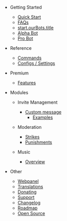 - Getting Started

  - [Quick Start](/cs/getting-started/quick-start.md)
  - [FAQs](/cs/getting-started/faq.md)
  - [start.ourBots.title](/cs/getting-started/our-bots.md)
  - [Alpha Bot](/cs/getting-started/alpha.md)
  - [Pro Bot](/cs/getting-started/pro.md)

- Reference

  - [Commands](/cs/reference/commands.md)
  - [Configs / Settings](/cs/reference/settings.md)

- Premium

  - [Features](/cs/premium/features.md)

- Modules

  - Invite Management

    - [Custom message](/cs/modules/invites/custom-messages.md)
      - [Examples](/cs/modules/invites/examples.md)

  - Moderation

    - [Strikes](/cs/modules/moderation/strikes.md)
    - [Punishments](/cs/modules/moderation/punishments.md)

  - Music

    - [Overview](/cs/modules/music/overview.md)

- Other

  - [Webpanel](/cs/other/webpanel.md)
  - [Translations](/cs/other/translations.md)
  - [Donating](/cs/other/donating.md)
  - [Support](/cs/other/support.md)
  - [Changelog](/cs/other/changelog.md)
  - [Roadmap](/cs/other/roadmap.md)
  - [Open Source](/cs/other/open-source.md)
